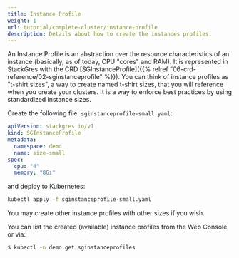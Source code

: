 ```yaml
---
title: Instance Profile
weight: 1
url: tutorial/complete-cluster/instance-profile
description: Details about how to create the instances profiles.
---
```


An Instance Profile is an abstraction over the resource characteristics of an instance (basically, as of today, CPU
"cores" and RAM). It is represented in StackGres with the CRD
[SGInstanceProfile]({{% relref "06-crd-reference/02-sginstanceprofile" %}}). You can think of instance profiles as
"t-shirt sizes", a way to create named t-shirt sizes, that you will reference when you create your clusters. It is a way
to enforce best practices by using standardized instance sizes.

Create the following file: `sginstanceprofile-small.yaml`:

```yaml
apiVersion: stackgres.io/v1
kind: SGInstanceProfile
metadata:
  namespace: demo
  name: size-small
spec:
  cpu: "4"
  memory: "8Gi"
```

and deploy to Kubernetes:

```bash
kubectl apply -f sginstanceprofile-small.yaml
```

You may create other instance profiles with other sizes if you wish.

You can list the created (available) instance profiles from the Web Console or via:

```bash
$ kubectl -n demo get sginstanceprofiles
```


